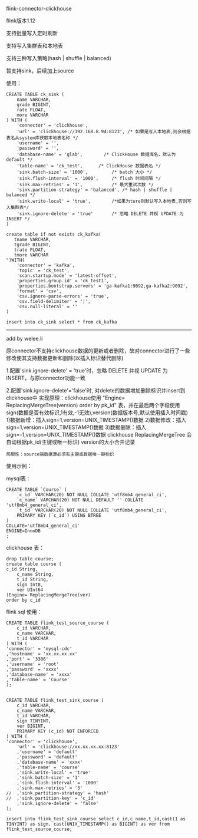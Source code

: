 flink-connector-clickhouse

flink版本1.12

支持批量写入定时刷新

支持写入集群表和本地表

支持三种写入策略(hash | shuffle | balanced)

暂支持sink，后续加上source

使用：

    CREATE TABLE ck_sink ( 
        name VARCHAR,     
        grade BIGINT, 
        rate FLOAT, 
        more VARCHAR 
    ) WITH (
        'connector' = 'clickhouse',   
        'url' = 'clickhouse://192.168.8.94:8123', /* 如果是写入本地表,则会根据表名从system库获取本地表名称 */
        'username' = '',
        'password' = '',
        'database-name' = 'glab',        /* ClickHouse 数据库名，默认为 default */
        'table-name' = 'ck_test',      /* ClickHouse 数据表名 */
        'sink.batch-size' = '1000',         /* batch 大小 */
        'sink.flush-interval' = '1000',     /* flush 时间间隔 */
        'sink.max-retries' = '1',           /* 最大重试次数 */
        'sink.partition-strategy' = 'balanced', /* hash | shuffle | balanced */
        'sink.write-local' = 'true',        /*如果为ture则默认写入本地表,否则写入集群表*/
        'sink.ignore-delete' = 'true'       /* 忽略 DELETE 并视 UPDATE 为 INSERT */
    )

    create table if not exists ck_kafka(
       tname VARCHAR,
       tgrade BIGINT,
       trate FLOAT,
       tmore VARCHAR
    ")WITH(
        'connector' = 'kafka',
        'topic' = 'ck_test',
        'scan.startup.mode' = 'latest-offset',
        'properties.group.id' = 'ck_test1',
        'properties.bootstrap.servers' = 'ga-kafka1:9092,ga-kafka2:9092',
        'format' = 'csv',
        'csv.ignore-parse-errors' = 'true',
        'csv.field-delimiter' = '|',
        'csv.null-literal' = ''
    )

    insert into ck_sink select * from ck_kafka



---------------------------------------------------
add by welee.li

原connector不支持clickhouse数据的更新或者删除，故对connector进行了一些修改使其支持数据更新和删除(以插入标识替代删除)

1.配置'sink.ignore-delete' = 'true'时，忽略 DELETE 并视 UPDATE 为 INSERT，与原connector功能一致

2.配置'sink.ignore-delete'='false'时, 对delete的数据增加删除标识并insert到clickhouse中
    实现原理：clickhouse使用 "Engine= ReplacingMergeTree(version) order by pk_id" 表，并在最后两个字段使用sign(数据是否有效标识,1有效,-1无效),version(数据版本号,默认使用插入时间戳)
    1)数据新增：插入sign=1,version=UNIX_TIMESTAMP()数据
    2)数据修改：插入sign=1,version=UNIX_TIMESTAMP()数据
    3)数据删除：插入sign=-1,version=UNIX_TIMESTAMP()数据
    clickhouse ReplacingMergeTree 会自动根据pk_id(主键或唯一标识) version的大小合并记录
    
    局限性：source端数据源必须有主键或数据唯一键标识


使用示例：

mysql表：

    CREATE TABLE `Course` (
    	`c_id` VARCHAR(20) NOT NULL COLLATE 'utf8mb4_general_ci',
    	`c_name` VARCHAR(20) NOT NULL DEFAULT '' COLLATE 'utf8mb4_general_ci',
    	`t_id` VARCHAR(20) NOT NULL COLLATE 'utf8mb4_general_ci',
    	PRIMARY KEY (`c_id`) USING BTREE
    )
    COLLATE='utf8mb4_general_ci'
    ENGINE=InnoDB
    ;


clickhouse 表：

    drop table course;
    create table course (
    c_id String,
        c_name String,
        t_id String,
        sign Int8,
        ver UInt64
    )Engine= ReplacingMergeTree(ver)
    order by c_id


flink sql 使用：

    CREATE TABLE flink_test_source_course (
        c_id VARCHAR,
        c_name VARCHAR,
        t_id VARCHAR
    ) WITH (
    'connector' = 'mysql-cdc'
    ,'hostname' = 'xx.xx.xx.xx'
    ,'port' = '3306'
    ,'username' = 'root'
    ,'password' = 'xxxx'
    ,'database-name' = 'xxxx'
    ,'table-name' = 'Course'
    );
    
    
    CREATE TABLE flink_test_sink_course (
        c_id VARCHAR,
        c_name VARCHAR,
        t_id VARCHAR,
        sign TINYINT,
        ver BIGINT,
        PRIMARY KEY (c_id) NOT ENFORCED
    ) WITH (
    'connector' = 'clickhouse',
        'url' = 'clickhouse://xx.xx.xx.xx:8123'
        ,'username' = 'default'
        ,'password' = 'default'
        ,'database-name' = 'xxxx'
        ,'table-name' = 'course'
        ,'sink.write-local' = 'true'
        ,'sink.batch-size' = '1'
        ,'sink.flush-interval' = '1000'
        ,'sink.max-retries' = '3'
    //  ,'sink.partition-strategy' = 'hash'
    //  ,'sink.partition-key' = 'c_id'
        ,'sink.ignore-delete' = 'false'
    );
    
    insert into flink_test_sink_course select c_id,c_name,t_id,cast(1 as TINYINT) as sign, cast(UNIX_TIMESTAMP() as BIGINT) as ver from flink_test_source_course;




